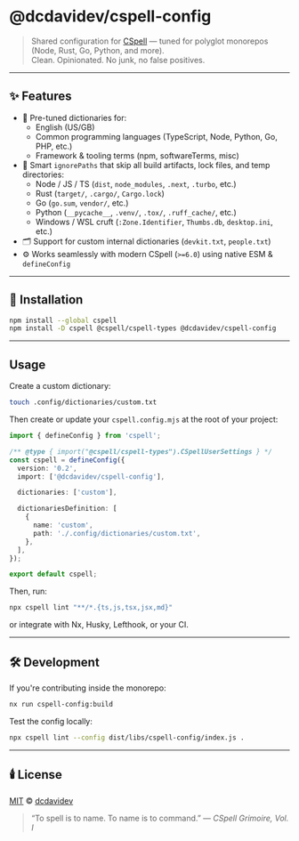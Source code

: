 # @dcdavidev/cspell-config

> Shared configuration for [CSpell](https://cspell.org) — tuned for polyglot monorepos (Node, Rust, Go, Python, and more).  
> Clean. Opinionated. No junk, no false positives.

---

## ✨ Features

- 🧠 Pre-tuned dictionaries for:
  - English (US/GB)
  - Common programming languages (TypeScript, Node, Python, Go, PHP, etc.)
  - Framework & tooling terms (npm, softwareTerms, misc)
- 🧹 Smart `ignorePaths` that skip all build artifacts, lock files, and temp directories:
  - Node / JS / TS (`dist`, `node_modules`, `.next`, `.turbo`, etc.)
  - Rust (`target/`, `.cargo/`, `Cargo.lock`)
  - Go (`go.sum`, `vendor/`, etc.)
  - Python (`__pycache__`, `.venv/`, `.tox/`, `.ruff_cache/`, etc.)
  - Windows / WSL cruft (`:Zone.Identifier`, `Thumbs.db`, `desktop.ini`, etc.)
- 🗂️ Support for custom internal dictionaries (`devkit.txt`, `people.txt`)
- ⚙️ Works seamlessly with modern CSpell (`>=6.0`) using native ESM & `defineConfig`

---

## 🧭 Installation

```bash
npm install --global cspell
npm install -D cspell @cspell/cspell-types @dcdavidev/cspell-config
```

---

## Usage

Create a custom dictionary:

```bash
touch .config/dictionaries/custom.txt
```

Then create or update your `cspell.config.mjs` at the root of your project:

```ts
import { defineConfig } from 'cspell';

/** @type { import("@cspell/cspell-types").CSpellUserSettings } */
const cspell = defineConfig({
  version: '0.2',
  import: ['@dcdavidev/cspell-config'],

  dictionaries: ['custom'],

  dictionariesDefinition: [
    {
      name: 'custom',
      path: './.config/dictionaries/custom.txt',
    },
  ],
});

export default cspell;
```

Then, run:

```bash
npx cspell lint "**/*.{ts,js,tsx,jsx,md}"
```

or integrate with Nx, Husky, Lefthook, or your CI.

---

## 🛠️ Development

If you're contributing inside the monorepo:

```bash
nx run cspell-config:build
```

Test the config locally:

```bash
npx cspell lint --config dist/libs/cspell-config/index.js .
```

---

## 🕯️ License

[MIT](./LICENSE) © [dcdavidev](https://github.com/dcdavidev)

> “To spell is to name.
> To name is to command.” — _CSpell Grimoire, Vol. I_
